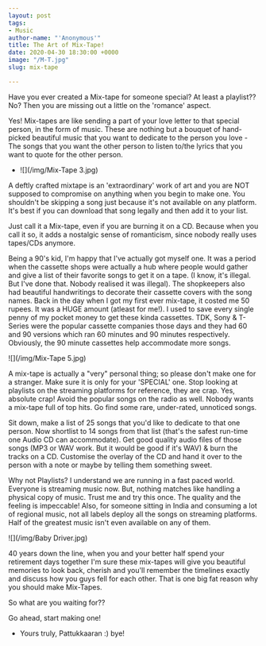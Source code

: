 ```yaml
---
layout: post
tags:
- Music
author-name: "'Anonymous'"
title: The Art of Mix-Tape!
date: 2020-04-30 18:30:00 +0000
image: "/M-T.jpg"
slug: mix-tape

---
```

Have you ever created a Mix-tape for someone special? At least a playlist?? No? Then you are missing out a little on the 'romance' aspect.

Yes! Mix-tapes are like sending a part of your love letter to that special person, in the form of  music. These are nothing but a bouquet of hand-picked beautiful music that you want to dedicate to the person you love - The songs that you want the other person to listen to/the lyrics that you want to quote for the other person.

* ![](/img/Mix-Tape 3.jpg)

A deftly crafted mixtape is an 'extraordinary' work of art and you are NOT supposed to compromise on anything when you begin to make one. You shouldn't be skipping a song just because it's not available on any platform. It's best if you can download that song legally and then add it to your list.

Just call it a Mix-tape, even if you are burning it on a CD. Because when you call it so, it adds a nostalgic sense of romanticism, since nobody really uses tapes/CDs anymore.

Being a 90's kid, I'm happy that I've actually got myself one. It was a period when the cassette shops were actually a hub where people would gather and give a list of their favorite songs to get it on a tape. (I know, it's illegal. But I've done that. Nobody realised it was illegal). The shopkeepers also had beautiful handwritings to decorate their cassette covers with the song names. Back in the day when I got my first ever mix-tape, it costed me 50 rupees. It was a HUGE amount (atleast for me!). I used to save every single penny of my pocket money to get these kinda cassettes. TDK, Sony & T-Series were the popular cassette companies those days and they had 60 and 90 versions which ran 60 minutes and 90 minutes respectively. Obviously, the 90 minute cassettes help accommodate more songs.

![](/img/Mix-Tape 5.jpg)

A mix-tape is actually a "very" personal thing; so please don't make one for a stranger. Make sure it is only for your 'SPECIAL' one. Stop looking at playlists on the streaming platforms for reference, they are crap. Yes, absolute crap! Avoid the popular songs on the radio as well. Nobody wants a mix-tape full of top hits. Go find some rare, under-rated, unnoticed songs.

Sit down, make a list of 25 songs that you'd like to dedicate to that one person. Now shortlist to 14 songs from that list (that's the safest run-time one Audio CD can accommodate). Get good quality audio files of those songs (MP3 or WAV work. But it would be good if it's WAV) & burn the tracks on a CD. Customise the overlay of the CD and hand it over to the person with a note or maybe by telling them something sweet.

Why not Playlists? I understand we are running in a fast paced world. Everyone is streaming music now. But, nothing matches like handling a physical copy of music. Trust me and try this once. The quality and the feeling is impeccable! Also, for someone sitting in India and consuming a lot of regional music, not all labels deploy all the songs on streaming platforms. Half of the greatest music isn't even available on any of them.

![](/img/Baby Driver.jpg)

40 years down the line, when you and your better half spend your retirement days together I'm sure these mix-tapes will give you beautiful memories to look back, cherish and you'll remember the timelines exactly and discuss how you guys fell for each other. That is one big fat reason why you should make Mix-Tapes.

So what are you waiting for??

Go ahead, start making one!

* Yours truly, Pattukkaaran :) bye!
